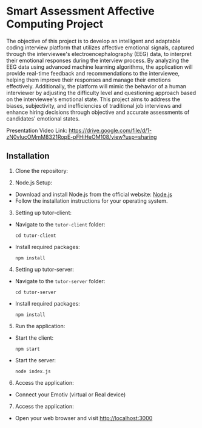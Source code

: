 # Smart Assessment Affective Computing Project

The objective of this project is to develop an intelligent and adaptable coding interview platform that utilizes affective emotional signals, captured through the interviewee's electroencephalography (EEG) data, to interpret their emotional responses during the interview process. By analyzing the EEG data using advanced machine learning algorithms, the application will provide real-time feedback and recommendations to the interviewee, helping them improve their responses and manage their emotions effectively. Additionally, the platform will mimic the behavior of a human interviewer by adjusting the difficulty level and questioning approach based on the interviewee's emotional state. This project aims to address the biases, subjectivity, and inefficiencies of traditional job interviews and enhance hiring decisions through objective and accurate assessments of candidates' emotional states.

Presentation Video Link: https://drive.google.com/file/d/1-zN0vIucOMmM8321RopE-pFHiHeOM108/view?usp=sharing


## Installation

1. Clone the repository: 



2. Node.js Setup:
- Download and install Node.js from the official website: [Node.js](https://nodejs.org)
- Follow the installation instructions for your operating system.

3. Setting up tutor-client:
- Navigate to the `tutor-client` folder:
  ```
  cd tutor-client
  ```
- Install required packages:
  ```
  npm install
  ```

4. Setting up tutor-server:
- Navigate to the `tutor-server` folder:
  ```
  cd tutor-server
  ```
- Install required packages:
  ```
  npm install
  ```

5. Run the application:
- Start the client:
  ```
  npm start
  ```
- Start the server:
  ```
  node index.js
  ```
6. Access the application:
- Connect your Emotiv (virtual or Real device)

7. Access the application:
- Open your web browser and visit [http://localhost:3000](http://localhost:3000)

